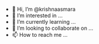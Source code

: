 - 👋 Hi, I’m @krishnaasmara
- 👀 I’m interested in ...
- 🌱 I’m currently learning ...
- 💞️ I’m looking to collaborate on ...
- 📫 How to reach me ...

<!---
krishnaasmara/krishnaasmara is a ✨ special ✨ repository because its `README.md` (this file) appears on your GitHub profile.
You can click the Preview link to take a look at your changes.
--->
